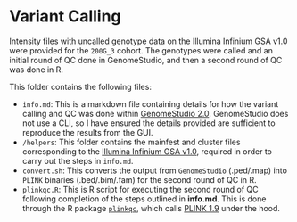 # Variant Calling

Intensity files with uncalled genotype data on the Illumina Infinium GSA v1.0 were provided for the `200G_3` cohort. The genotypes were called and an initial round of QC done in GenomeStudio, and then a second round of QC was done in R.

This folder contains the following files:
* `info.md`: This is a markdown file containing details for how the variant calling and QC was done within [GenomeStudio 2.0][genomestudio]. GenomeStudio does not use a CLI, so I have ensured the details provided are sufficient to reproduce the results from the GUI.
* `/helpers`: This folder contains the mainfest and cluster files corresponding to the [Illumina Infinium GSA v1.0][gsa], required in order to carry out the steps in `info.md`.
* `convert.sh`: This converts the output from `GenomeStudio` (.ped/.map) into `PLINK` binaries (.bed/.bim/.fam) for the second round of QC in R.
* `plinkqc.R`: This is R script for executing the second round of QC following completion of the steps outlined in **info.md**. This is done through the R package [`plinkqc`][plinkqc], which calls [PLINK 1.9][plink] under the hood.

[genomestudio]: https://emea.support.illumina.com/array/array_software/genomestudio/downloads.html
[gsa]: https://emea.support.illumina.com/array/array_kits/infinium-global-screening-array/downloads.html
[plink]: https://www.cog-genomics.org/plink/
[plinkqc]: https://meyer-lab-cshl.github.io/plinkQC/articles/plinkQC.html
